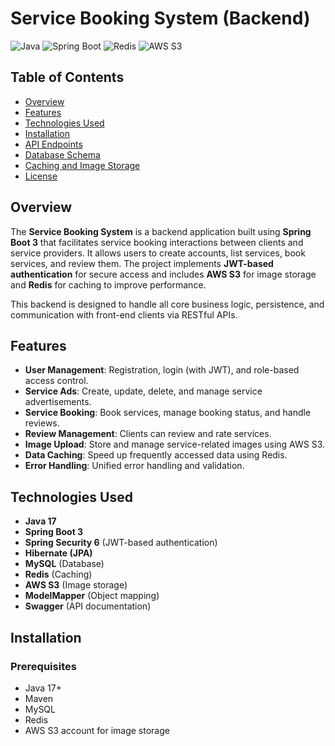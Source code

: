 # Service Booking System (Backend)

![Java](https://img.shields.io/badge/Java-17-blue)
![Spring Boot](https://img.shields.io/badge/Spring%20Boot-3.1.0-brightgreen.svg)
![Redis](https://img.shields.io/badge/Redis-Caching-red)
![AWS S3](https://img.shields.io/badge/AWS-S3-orange)

## Table of Contents

- [Overview](#overview)
- [Features](#features)
- [Technologies Used](#technologies-used)
- [Installation](#installation)
- [API Endpoints](#api-endpoints)
- [Database Schema](#database-schema)
- [Caching and Image Storage](#caching-and-image-storage)
- [License](#license)

## Overview

The **Service Booking System** is a backend application built using **Spring Boot 3** that facilitates service booking interactions between clients and service providers. It allows users to create accounts, list services, book services, and review them. The project implements **JWT-based authentication** for secure access and includes **AWS S3** for image storage and **Redis** for caching to improve performance.

This backend is designed to handle all core business logic, persistence, and communication with front-end clients via RESTful APIs.

## Features

- **User Management**: Registration, login (with JWT), and role-based access control.
- **Service Ads**: Create, update, delete, and manage service advertisements.
- **Service Booking**: Book services, manage booking status, and handle reviews.
- **Review Management**: Clients can review and rate services.
- **Image Upload**: Store and manage service-related images using AWS S3.
- **Data Caching**: Speed up frequently accessed data using Redis.
- **Error Handling**: Unified error handling and validation.

## Technologies Used

- **Java 17**
- **Spring Boot 3**
- **Spring Security 6** (JWT-based authentication)
- **Hibernate (JPA)**
- **MySQL** (Database)
- **Redis** (Caching)
- **AWS S3** (Image storage)
- **ModelMapper** (Object mapping)
- **Swagger** (API documentation)

## Installation

### Prerequisites

- Java 17+
- Maven
- MySQL
- Redis
- AWS S3 account for image storage
